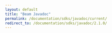 ```yaml
---
layout: default
title: "Beam Javadoc"
permalink: /documentation/sdks/javadoc/current/
redirect_to: /documentation/sdks/javadoc/2.1.0/
---
```


